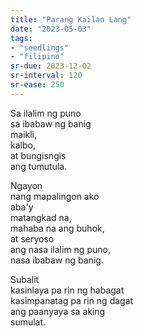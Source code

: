 ```yaml
---
title: "Parang Kailan Lang"
date: "2023-05-03"
tags:
- "seedlings"
- "filipino"
sr-due: 2023-12-02
sr-interval: 120
sr-ease: 250
---
```


Sa ilalim ng puno  
sa ibabaw ng banig  
maikli,  
kalbo,  
at bungisngis  
ang tumutula.  

Ngayon  
nang mapalingon ako  
aba'y  
matangkad na,  
mahaba na ang buhok,  
at seryoso  
ang nasa ilalim ng puno,  
nasa ibabaw ng banig.  

Subalit  
kasinlaya pa rin ng habagat  
kasimpanatag pa rin ng dagat  
ang paanyaya sa aking  
sumulat.  